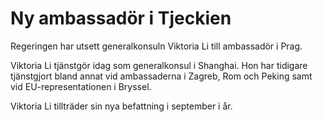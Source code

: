 # Ny ambassadör i Tjeckien

Regeringen har utsett generalkonsuln Viktoria Li till ambassadör i Prag.

Viktoria Li tjänstgör idag som generalkonsul i Shanghai. Hon har tidigare tjänstgjort bland annat vid ambassaderna i Zagreb, Rom och Peking samt vid EU-representationen i Bryssel.

Viktoria Li tillträder sin nya befattning i september i år.
